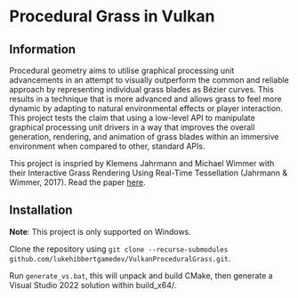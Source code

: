 # Procedural Grass in Vulkan

## Information

Procedural geometry aims to utilise graphical processing unit advancements in an attempt to visually outperform the common and reliable approach by representing individual grass blades as Bézier curves. This results in a technique that is more advanced and allows grass to feel more dynamic by adapting to natural environmental effects or player interaction. This project tests the claim that using a low-level API to manipulate graphical processing unit drivers in a way that improves the overall generation, rendering, and animation of grass blades within an immersive environment when compared to other, standard APIs.  

This project is inspried by Klemens Jahrmann and Michael Wimmer with their Interactive Grass Rendering Using Real-Time Tessellation (Jahrmann & Wimmer, 2017). 
Read the paper [here](https://publik.tuwien.ac.at/files/PubDat_220935.pdf).

## Installation

**Note**: This project is only supported on Windows.

Clone the repository using ```git clone --recurse-submodules github.com/lukehibbertgamedev/VulkanProceduralGrass.git```.

Run ```generate_vs.bat```, this will unpack and build CMake, then generate a Visual Studio 2022 solution within build_x64/.
